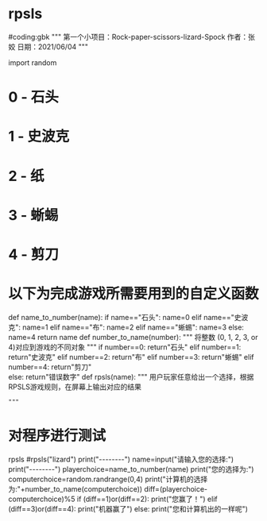# rpsls
#coding:gbk
"""
第一个小项目：Rock-paper-scissors-lizard-Spock
作者：张姣
日期：2021/06/04
"""

import random
# 0 - 石头
# 1 - 史波克
# 2 - 纸
# 3 - 蜥蜴
# 4 - 剪刀

# 以下为完成游戏所需要用到的自定义函数

def name_to_number(name):
    if name=="石头":
	    name=0
    elif name=="史波克":
	    name=1
    elif name=="布":
	    name=2
    elif name=="蜥蜴":
	    name=3
    else:
        name=4
    return name 
def number_to_name(number):
    """
    将整数 (0, 1, 2, 3, or 4)对应到游戏的不同对象
    """
    if number==0:
	    return"石头"
    elif number==1:
	    return"史波克"
    elif number==2:
	    return"布"
    elif number==3:
	    return"蜥蜴"
    elif number==4:
	    return"剪刀"	
    else:
        return"错误数字"
def rpsls(name):
    """
    用户玩家任意给出一个选择，根据RPSLS游戏规则，在屏幕上输出对应的结果

    """
    
# 对程序进行测试
rpsls
#rpsls("lizard")
print("--------")
name=input("请输入您的选择:")
print("--------")
playerchoice=name_to_number(name)
print("您的选择为:")
computerchoice=random.randrange(0,4)
print("计算机的选择为:"+number_to_name(computerchoice))
diff=(playerchoice-computerchoice)%5
if (diff==1)or(diff==2):
	print("您赢了！")
elif (diff==3)or(diff==4):
	print("机器赢了")
else:
	print("您和计算机出的一样呢")
